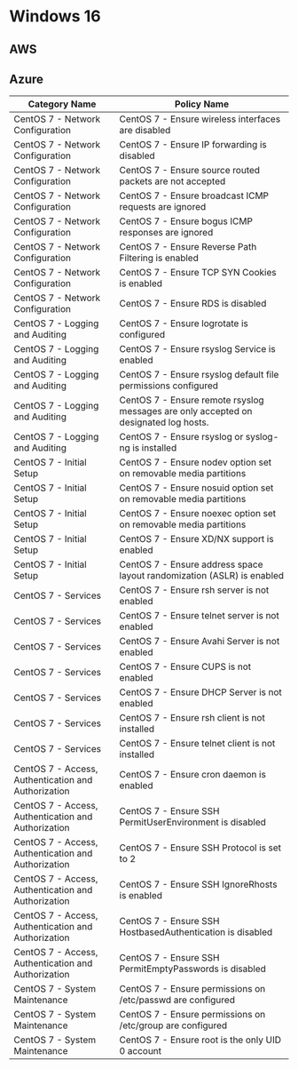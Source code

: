 
Windows 16
==========


AWS 
---

Azure
-----


| Category Name                                       | Policy Name                                                                          |
|-----------------------------------------------------|--------------------------------------------------------------------------------------|
| CentOS 7 - Network Configuration                    | CentOS 7 - Ensure wireless interfaces are disabled                                   |
| CentOS 7 - Network Configuration                    | CentOS 7 - Ensure IP forwarding is disabled                                          |
| CentOS 7 - Network Configuration                    | CentOS 7 - Ensure source routed packets are not accepted                             |
| CentOS 7 - Network Configuration                    | CentOS 7 - Ensure broadcast ICMP requests are ignored                                |
| CentOS 7 - Network Configuration                    | CentOS 7 - Ensure bogus ICMP responses are ignored                                   |
| CentOS 7 - Network Configuration                    | CentOS 7 - Ensure Reverse Path Filtering is enabled                                  |
| CentOS 7 - Network Configuration                    | CentOS 7 - Ensure TCP SYN Cookies is enabled                                         |
| CentOS 7 - Network Configuration                    | CentOS 7 - Ensure RDS is disabled                                                    |
| CentOS 7 - Logging and Auditing                     | CentOS 7 - Ensure logrotate is configured                                            |
| CentOS 7 - Logging and Auditing                     | CentOS 7 - Ensure rsyslog Service is enabled                                         |
| CentOS 7 - Logging and Auditing                     | CentOS 7 - Ensure rsyslog default file permissions configured                        |
| CentOS 7 - Logging and Auditing                     | CentOS 7 - Ensure remote rsyslog messages are only accepted on designated log hosts. |
| CentOS 7 - Logging and Auditing                     | CentOS 7 - Ensure rsyslog or syslog-ng is installed                                  |
| CentOS 7 - Initial Setup                            | CentOS 7 - Ensure nodev option set on removable media partitions                     |
| CentOS 7 - Initial Setup                            | CentOS 7 - Ensure nosuid option set on removable media partitions                    |
| CentOS 7 - Initial Setup                            | CentOS 7 - Ensure noexec option set on removable media partitions                    |
| CentOS 7 - Initial Setup                            | CentOS 7 - Ensure XD/NX support is enabled                                           |
| CentOS 7 - Initial Setup                            | CentOS 7 - Ensure address space layout randomization (ASLR) is enabled               |
| CentOS 7 - Services                                 | CentOS 7 - Ensure rsh server is not enabled                                          |
| CentOS 7 - Services                                 | CentOS 7 - Ensure telnet server is not enabled                                       |
| CentOS 7 - Services                                 | CentOS 7 - Ensure Avahi Server is not enabled                                        |
| CentOS 7 - Services                                 | CentOS 7 - Ensure CUPS is not enabled                                                |
| CentOS 7 - Services                                 | CentOS 7 - Ensure DHCP Server is not enabled                                         |
| CentOS 7 - Services                                 | CentOS 7 - Ensure rsh client is not installed                                        |
| CentOS 7 - Services                                 | CentOS 7 - Ensure telnet client is not installed                                     |
| CentOS 7 - Access, Authentication and Authorization | CentOS 7 - Ensure cron daemon is enabled                                             |
| CentOS 7 - Access, Authentication and Authorization | CentOS 7 - Ensure SSH PermitUserEnvironment is disabled                              |
| CentOS 7 - Access, Authentication and Authorization | CentOS 7 - Ensure SSH Protocol is set to 2                                           |
| CentOS 7 - Access, Authentication and Authorization | CentOS 7 - Ensure SSH IgnoreRhosts is enabled                                        |
| CentOS 7 - Access, Authentication and Authorization | CentOS 7 - Ensure SSH HostbasedAuthentication is disabled                            |
| CentOS 7 - Access, Authentication and Authorization | CentOS 7 - Ensure SSH PermitEmptyPasswords is disabled                               |
| CentOS 7 - System Maintenance                       | CentOS 7 - Ensure permissions on /etc/passwd are configured                          |
| CentOS 7 - System Maintenance                       | CentOS 7 - Ensure permissions on /etc/group are configured                           |
| CentOS 7 - System Maintenance                       | CentOS 7 - Ensure root is the only UID 0 account                                     |
